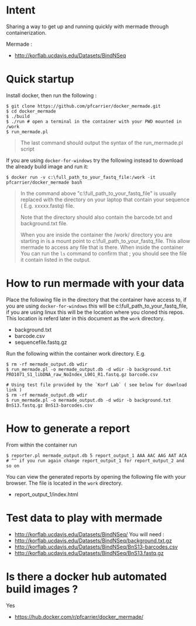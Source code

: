 # Intent

Sharing a way to get up and running quickly with mermade through containerization.

Mermade :
* http://korflab.ucdavis.edu/Datasets/BindNSeq

# Quick startup
Install docker, then run the following :
  ```
  $ git clone https://github.com/pfcarrier/docker_mermade.git
  $ cd docker_mermade
  $ ./build
  $ ./run # open a terminal in the container with your PWD mounted in /work
  $ run_mermade.pl
  ```
> The last command should output the syntax of the run_mermade.pl script

If you are using `docker-for-windows` try the following instead to download the
already build image and run it:
  ```
  $ docker run -v c:\full_path_to_your_fastq_file:/work -it pfcarrier/docker_mermade bash
  ```

> In the command above "c:\full_path_to_your_fastq_file" is usually replaced with
> the directory on your laptop that contain your sequence ( E.g. xxxxx.fastq) file.
>
> Note that the directory should also contain the barcode.txt and background.txt
> file.
>
> When you are inside the container the /work/ directory you are starting in
> is a mount point to c:\full_path_to_your_fastq_file.  This allow mermade to
> access any file that is there.  When inside the container You can run the `ls`
> command to confirm that ; you should see the file it contain listed in the
> output.

# How to run mermade with your data
Place the following file in the directory that the container have access to, if
you are using `docker-for-windows` this will be c:\full_path_to_your_fastq_file,
if you are using linux this will be the location where you cloned this repos. This
location is referd later in this document as the `work` directory.
* background.txt
* barcode.csv
* sequencefile.fastq.gz

Run the following within the container work directory. E.g.
  ```
  $ rm -rf mermade_output.db wdir
  $ run_mermade.pl -o mermade_output.db -d wdir -b background.txt PRO1071_S1_libDNA_raw_NoIndex_L001_R1.fastq.gz barcode.csv

  # Using test file provided by the `Korf Lab` ( see below for download link )
  $ rm -rf mermade_output.db wdir
  $ run_mermade.pl -o mermade_output.db -d wdir -b background.txt BnS13.fastq.gz BnS13-barcodes.csv
  ```

# How to generate a report
From within the container run
  ```
  $ reporter.pl mermade_output.db 5 report_output_1 AAA AAC AAG AAT ACA
  # ^^ if you run again change report_output_1 for report_output_2 and so on
  ```

You can view the generated reports by opening the following file with your browser.
The file is located in the `work` directory.
* report_output_1/index.html

# Test data to play with mermade
* http://korflab.ucdavis.edu/Datasets/BindNSeq/
You will need :
* http://korflab.ucdavis.edu/Datasets/BindNSeq/background.txt.gz
* http://korflab.ucdavis.edu/Datasets/BindNSeq/BnS13-barcodes.csv
* http://korflab.ucdavis.edu/Datasets/BindNSeq/BnS13.fastq.gz

# Is there a docker hub automated build images ?
Yes
* https://hub.docker.com/r/pfcarrier/docker_mermade/
